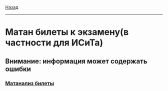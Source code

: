 [Назад](../mathan.md)
***
# Матан билеты к экзамену(в частности для ИСиТа)
## Внимание: информация может содержать ошибки
### [Матанализ билеты](https://github.com/user-attachments/files/18512079/_.docx)
